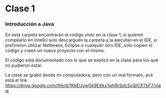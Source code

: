 # Clase 1
### Introducción a Java

En esta carpeta encontrarán el código visto en la clase 1, si quieren compilarlo en IntelliJ solo descarguen la carpeta y la ejecutan en el IDE, si prefirieron utilizar
Netbeans, Eclipse o cualquier otro IDE, solo copien el código y creen un nuevo proyecto con el mismo.

El código está documentado con lo que se explicó en la clase para los que no pudieron estar.

La clase se grabó desde mi computadora, pero con un mal formato, acá está el link: https://drive.google.com/file/d/1KkEUvwGk9Ettkx1whRrSpLSoQlCXTbF7/view
